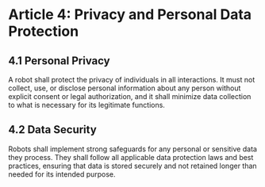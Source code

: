 # Article 4: Privacy and Personal Data Protection

## 4.1 Personal Privacy
A robot shall protect the privacy of individuals in all interactions. It must not collect, use, or disclose personal information about any person without explicit consent or legal authorization, and it shall minimize data collection to what is necessary for its legitimate functions.

## 4.2 Data Security
Robots shall implement strong safeguards for any personal or sensitive data they process. They shall follow all applicable data protection laws and best practices, ensuring that data is stored securely and not retained longer than needed for its intended purpose.
